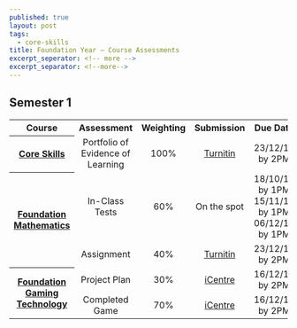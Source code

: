```yaml
---
published: true
layout: post
tags:
  - core-skills
title: Foundation Year – Course Assessments
excerpt_seperator: <!-- more -->
excerpt_separator: <!--more-->
---
```

## Semester 1
<table cellpadding="15" cellspacing="10" width="100%" style="text-align: center;">
<tbody>
<tr>
<th>Course</th>
<th>Assessment</th>
<th>Weighting</th>
<th>Submission</th>
<th>Due Date</th>
</tr>
<tr>
<th><a href="https://e-vision.anglia.ac.uk/mdf//MOD003211_ZZF_ZZZF_2016.pdf">Core Skills</a></th>
<td>Portfolio of Evidence of Learning</td>
<td>100%</td>
<td><a href="http://www.turnitinuk.com/">Turnitin</a></td>
<td>23/12/16 by 2PM</td>
</tr>
<tr class="middle-row">
<th rowspan="2"><a href="https://e-vision.anglia.ac.uk/mdf//MOD002547_ZZF_ZZZF_2016.pdf">Foundation Mathematics</a></th>
<td>In-Class Tests</td>
<td>60%</td>
<td>On the spot</td>
<td>18/10/16 by 1PM<br>15/11/16 by 1PM<br>06/12/16 by 1PM</td>
</tr>
<tr class="middle-row" style="border-top: 0;">
<td>Assignment</td>
<td>40%</td>
<td><a href="http://www.turnitinuk.com/">Turnitin</a></td>
<td>23/12/16 by 2PM</td>
</tr>
<tr>
<th rowspan="2"><a href="https://e-vision.anglia.ac.uk/mdf//MOD003547_ZZF_ZZZF_2016.pdf">Foundation Gaming Technology</a></th>
<td>Project Plan</td>
<td>30%</td>
<td><a href="http://web.anglia.ac.uk/anet/student_services/icentre/index.phtml">iCentre</a></td>
<td>16/12/16 by 2PM</td>
</tr>
<tr>
<td>Completed Game</td>
<td>70%</td>
<td><a href="http://web.anglia.ac.uk/anet/student_services/icentre/index.phtml">iCentre</a></td>
<td>16/12/16 by 2PM</td>
</tr>
</tbody>
</table>
<!--more-->
<br>

